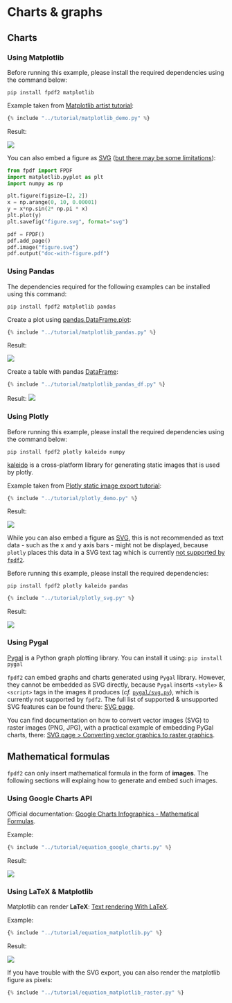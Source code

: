 # Charts & graphs #

## Charts ##

### Using Matplotlib ###
Before running this example, please install the required dependencies using the command below:
```
pip install fpdf2 matplotlib
```
Example taken from [Matplotlib artist tutorial](https://matplotlib.org/stable/tutorials/intermediate/artists.html):

```python
{% include "../tutorial/matplotlib_demo.py" %}
```

Result:

![](matplotlib.png)

You can also embed a figure as [SVG](SVG.md) ([but there may be some limitations](https://py-pdf.github.io/fpdf2/SVG.html#currently-unsupported-notable-svg-features)):

```python
from fpdf import FPDF
import matplotlib.pyplot as plt
import numpy as np

plt.figure(figsize=[2, 2])
x = np.arange(0, 10, 0.00001)
y = x*np.sin(2* np.pi * x)
plt.plot(y)
plt.savefig("figure.svg", format="svg")

pdf = FPDF()
pdf.add_page()
pdf.image("figure.svg")
pdf.output("doc-with-figure.pdf")
```

### Using Pandas ###
The dependencies required for the following examples can be installed using this command:
```
pip install fpdf2 matplotlib pandas
```

Create a plot using [pandas.DataFrame.plot](https://pandas.pydata.org/docs/reference/api/pandas.DataFrame.plot.html):

```python
{% include "../tutorial/matplotlib_pandas.py" %}
```

Result:

![](chart-pandas.png)


Create a table with pandas [DataFrame](https://pandas.pydata.org/docs/reference/api/pandas.DataFrame.html):

```python
{% include "../tutorial/matplotlib_pandas_df.py" %}
```

Result:
![](table-pandas.png)

### Using Plotly ###

Before running this example, please install the required dependencies using the command below:

```
pip install fpdf2 plotly kaleido numpy
```

[kaleido](https://pypi.org/project/kaleido/) is a cross-platform library for generating static images that is used by plotly.

Example taken from [Plotly static image export tutorial](https://plotly.com/python/static-image-export/):

```python
{% include "../tutorial/plotly_demo.py" %}
```

Result:

![](plotly_png.png)

While you can also embed a figure as [SVG](SVG.md), this is not recommended as text data - such as the x and y axis bars - might not be displayed, because `plotly` places this data in a SVG text tag which is currently [not supported by `fpdf2`](https://github.com/py-pdf/fpdf2/issues/537).

Before running this example, please install the required dependencies:

```
pip install fpdf2 plotly kaleido pandas
```

```python
{% include "../tutorial/plotly_svg.py" %}
```

Result:

![](plotly_svg.png)


### Using Pygal ###
[Pygal](https://www.pygal.org/en/stable/) is a Python graph plotting library.
You can install it using: `pip install pygal`

`fpdf2` can embed graphs and charts generated using `Pygal` library. However, they cannot be embedded as SVG directly, because `Pygal` inserts `<style>` & `<script>` tags in the images it produces (_cf._ [`pygal/svg.py`](https://github.com/Kozea/pygal/blob/3.0.0/pygal/svg.py#L449)), which is currently not supported by `fpdf2`.
The full list of supported & unsupported SVG features can be found there: [SVG page](SVG.md#supported-svg-features).

You can find documentation on how to convert vector images (SVG) to raster images (PNG, JPG), with a practical example of embedding PyGal charts, there:
[SVG page > Converting vector graphics to raster graphics](SVG.md#converting-vector-graphics-to-raster-graphics).


## Mathematical formulas ##
`fpdf2` can only insert mathematical formula in the form of **images**.
The following sections will explaing how to generate and embed such images.

### Using Google Charts API ###
Official documentation: [Google Charts Infographics - Mathematical Formulas](https://developers.google.com/chart/infographics/docs/formulas).

Example:

```python
{% include "../tutorial/equation_google_charts.py" %}
```

Result:

![](equation-with-gcharts.png)


### Using LaTeX & Matplotlib ###
Matplotlib can render **LaTeX**: [Text rendering With LaTeX](https://matplotlib.org/stable/tutorials/text/usetex.html).

Example:

```python
{% include "../tutorial/equation_matplotlib.py" %}
```

Result:

![](equation-with-matplotlib.png)

If you have trouble with the SVG export, you can also render the matplotlib figure as pixels:

```python
{% include "../tutorial/equation_matplotlib_raster.py" %}
```
